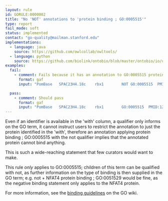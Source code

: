 ```yaml
---
layout: rule
id: GORULE:0000002
title: "No 'NOT' annotations to 'protein binding ; GO:0005515'"
type: report
fail_mode: soft
status: implemented
contact: "go-quality@mailman.stanford.edu"
implementations:
  - language: java
    source: https://github.com/owlcollab/owltools/
  - language: python
    source: https://github.com/biolink/ontobio/blob/master/ontobio/io/qc.py
examples:
  fail:
    - comment: Fails because it has an annotation to GO:0005515 protein binding and a NOT qualifier.
      format: gaf
      input: "PomBase	SPAC23H4.18c	rbx1		NOT GO:0005515	PMID:12167173	IPI	PomBase:SPBC1718.01	F	SCF complex, Cul4-RING and CLRC ubiquitin ligase ligase E3 subunit Rbx1	pip1	protein	NCBITaxon:4896	20041130	PomBase"		

  pass:
    - comment: Should pass
      format: gaf
      input: "PomBase	SPAC23H4.18c	rbx1		GO:0005515	PMID:12167173	IPI	PomBase:SPBC1718.01	F	SCF complex, Cul4-RING and CLRC ubiquitin ligase ligase E3 subunit Rbx1	pip1	protein	NCBITaxon:4896	20041130	PomBase"
---
```


Even if an identifier is available in the 'with' column, a qualifier
only informs on the GO term, it cannot instruct users to restrict the
annotation to just the protein identified in the 'with', therefore an
annotation applying protein binding ; GO:0005515 with the not qualifier
implies that the annotated protein cannot bind anything.

This is such a wide-reaching statement that few curators would want to
make.

This rule *only* applies to GO:0005515; children of this term can be
qualified with not, as further information on the type of binding is
then supplied in the GO term; e.g. not + NFAT4 protein binding ;
GO:0051529 would be fine, as the negative binding statement only applies
to the NFAT4 protein.

For more information, see the [binding
guidelines](http://wiki.geneontology.org/index.php/Binding_Guidelines)
on the GO wiki.

